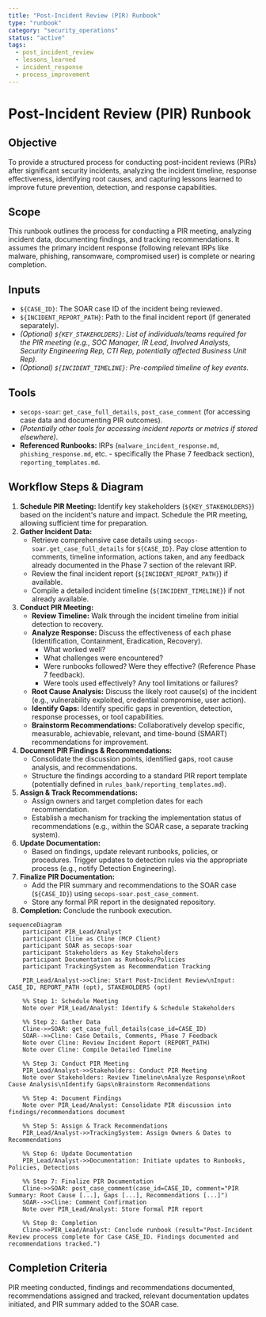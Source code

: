 ```yaml
---
title: "Post-Incident Review (PIR) Runbook"
type: "runbook"
category: "security_operations"
status: "active"
tags:
  - post_incident_review
  - lessons_learned
  - incident_response
  - process_improvement
---
```


# Post-Incident Review (PIR) Runbook

## Objective

To provide a structured process for conducting post-incident reviews (PIRs) after significant security incidents, analyzing the incident timeline, response effectiveness, identifying root causes, and capturing lessons learned to improve future prevention, detection, and response capabilities.

## Scope

This runbook outlines the process for conducting a PIR meeting, analyzing incident data, documenting findings, and tracking recommendations. It assumes the primary incident response (following relevant IRPs like malware, phishing, ransomware, compromised user) is complete or nearing completion.

## Inputs

*   `${CASE_ID}`: The SOAR case ID of the incident being reviewed.
*   `${INCIDENT_REPORT_PATH}`: Path to the final incident report (if generated separately).
*   *(Optional) `${KEY_STAKEHOLDERS}`: List of individuals/teams required for the PIR meeting (e.g., SOC Manager, IR Lead, Involved Analysts, Security Engineering Rep, CTI Rep, potentially affected Business Unit Rep).*
*   *(Optional) `${INCIDENT_TIMELINE}`: Pre-compiled timeline of key events.*

## Tools

*   `secops-soar`: `get_case_full_details`, `post_case_comment` (for accessing case data and documenting PIR outcomes).
*   *(Potentially other tools for accessing incident reports or metrics if stored elsewhere)*.
*   **Referenced Runbooks:** IRPs (`malware_incident_response.md`, `phishing_response.md`, etc. - specifically the Phase 7 feedback section), `reporting_templates.md`.

## Workflow Steps & Diagram

1.  **Schedule PIR Meeting:** Identify key stakeholders (`${KEY_STAKEHOLDERS}`) based on the incident's nature and impact. Schedule the PIR meeting, allowing sufficient time for preparation.
2.  **Gather Incident Data:**
    *   Retrieve comprehensive case details using `secops-soar.get_case_full_details` for `${CASE_ID}`. Pay close attention to comments, timeline information, actions taken, and any feedback already documented in the Phase 7 section of the relevant IRP.
    *   Review the final incident report (`${INCIDENT_REPORT_PATH}`) if available.
    *   Compile a detailed incident timeline (`${INCIDENT_TIMELINE}`) if not already available.
3.  **Conduct PIR Meeting:**
    *   **Review Timeline:** Walk through the incident timeline from initial detection to recovery.
    *   **Analyze Response:** Discuss the effectiveness of each phase (Identification, Containment, Eradication, Recovery).
        *   What worked well?
        *   What challenges were encountered?
        *   Were runbooks followed? Were they effective? (Reference Phase 7 feedback).
        *   Were tools used effectively? Any tool limitations or failures?
    *   **Root Cause Analysis:** Discuss the likely root cause(s) of the incident (e.g., vulnerability exploited, credential compromise, user action).
    *   **Identify Gaps:** Identify specific gaps in prevention, detection, response processes, or tool capabilities.
    *   **Brainstorm Recommendations:** Collaboratively develop specific, measurable, achievable, relevant, and time-bound (SMART) recommendations for improvement.
4.  **Document PIR Findings & Recommendations:**
    *   Consolidate the discussion points, identified gaps, root cause analysis, and recommendations.
    *   Structure the findings according to a standard PIR report template (potentially defined in `rules_bank/reporting_templates.md`).
5.  **Assign & Track Recommendations:**
    *   Assign owners and target completion dates for each recommendation.
    *   Establish a mechanism for tracking the implementation status of recommendations (e.g., within the SOAR case, a separate tracking system).
6.  **Update Documentation:**
    *   Based on findings, update relevant runbooks, policies, or procedures. Trigger updates to detection rules via the appropriate process (e.g., notify Detection Engineering).
7.  **Finalize PIR Documentation:**
    *   Add the PIR summary and recommendations to the SOAR case (`${CASE_ID}`) using `secops-soar.post_case_comment`.
    *   Store any formal PIR report in the designated repository.
8.  **Completion:** Conclude the runbook execution.

```mermaid
sequenceDiagram
    participant PIR_Lead/Analyst
    participant Cline as Cline (MCP Client)
    participant SOAR as secops-soar
    participant Stakeholders as Key Stakeholders
    participant Documentation as Runbooks/Policies
    participant TrackingSystem as Recommendation Tracking

    PIR_Lead/Analyst->>Cline: Start Post-Incident Review\nInput: CASE_ID, REPORT_PATH (opt), STAKEHOLDERS (opt)

    %% Step 1: Schedule Meeting
    Note over PIR_Lead/Analyst: Identify & Schedule Stakeholders

    %% Step 2: Gather Data
    Cline->>SOAR: get_case_full_details(case_id=CASE_ID)
    SOAR-->>Cline: Case Details, Comments, Phase 7 Feedback
    Note over Cline: Review Incident Report (REPORT_PATH)
    Note over Cline: Compile Detailed Timeline

    %% Step 3: Conduct PIR Meeting
    PIR_Lead/Analyst->>Stakeholders: Conduct PIR Meeting
    Note over Stakeholders: Review Timeline\nAnalyze Response\nRoot Cause Analysis\nIdentify Gaps\nBrainstorm Recommendations

    %% Step 4: Document Findings
    Note over PIR_Lead/Analyst: Consolidate PIR discussion into findings/recommendations document

    %% Step 5: Assign & Track Recommendations
    PIR_Lead/Analyst->>TrackingSystem: Assign Owners & Dates to Recommendations

    %% Step 6: Update Documentation
    PIR_Lead/Analyst->>Documentation: Initiate updates to Runbooks, Policies, Detections

    %% Step 7: Finalize PIR Documentation
    Cline->>SOAR: post_case_comment(case_id=CASE_ID, comment="PIR Summary: Root Cause [...], Gaps [...], Recommendations [...]")
    SOAR-->>Cline: Comment Confirmation
    Note over PIR_Lead/Analyst: Store formal PIR report

    %% Step 8: Completion
    Cline->>PIR_Lead/Analyst: Conclude runbook (result="Post-Incident Review process complete for Case CASE_ID. Findings documented and recommendations tracked.")

```

## Completion Criteria

PIR meeting conducted, findings and recommendations documented, recommendations assigned and tracked, relevant documentation updates initiated, and PIR summary added to the SOAR case.

